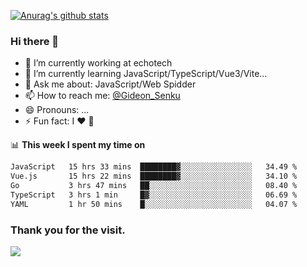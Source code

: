 [![Anurag's github stats](https://github-readme-stats.vercel.app/api?username=gideonsenku)](https://github.com/anuraghazra/github-readme-stats)
### Hi there 👋
- 🔭 I’m currently working at echotech
- 🌱 I’m currently learning JavaScript/TypeScript/Vue3/Vite...
- 💬 Ask me about: JavaScript/Web Spidder 
- 📫 How to reach me: [@Gideon_Senku](https://t.me/Gideon_Senku)
- 😄 Pronouns: ...
- ⚡ Fun fact: I ❤️ 🎵

📊 **This week I spent my time on**
<!--START_SECTION:waka-->

```txt
JavaScript   15 hrs 33 mins  ████████▓░░░░░░░░░░░░░░░░   34.49 %
Vue.js       15 hrs 22 mins  ████████▓░░░░░░░░░░░░░░░░   34.10 %
Go           3 hrs 47 mins   ██░░░░░░░░░░░░░░░░░░░░░░░   08.40 %
TypeScript   3 hrs 1 min     █▓░░░░░░░░░░░░░░░░░░░░░░░   06.69 %
YAML         1 hr 50 mins    █░░░░░░░░░░░░░░░░░░░░░░░░   04.07 %
```

<!--END_SECTION:waka-->


### Thank you for the visit.
![](http://profile-counter.glitch.me/gideonsenku/count.svg)
<!--
**GideonSenku/GideonSenku** is a ✨ _special_ ✨ repository because its `README.md` (this file) appears on your GitHub profile.

Here are some ideas to get you started:

- 🔭 I’m currently working on ...
- 🌱 I’m currently learning ...
- 👯 I’m looking to collaborate on ...
- 🤔 I’m looking for help with ...
- 💬 Ask me about ...
- 📫 How to reach me: ...
- 😄 Pronouns: ...
- ⚡ Fun fact: ...
-->
